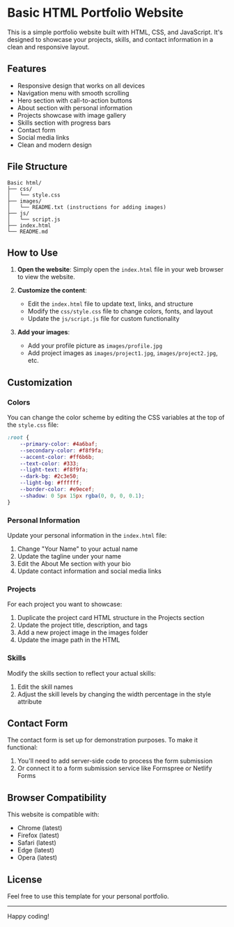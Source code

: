 # Basic HTML Portfolio Website

This is a simple portfolio website built with HTML, CSS, and JavaScript. It's designed to showcase your projects, skills, and contact information in a clean and responsive layout.

## Features

- Responsive design that works on all devices
- Navigation menu with smooth scrolling
- Hero section with call-to-action buttons
- About section with personal information
- Projects showcase with image gallery
- Skills section with progress bars
- Contact form
- Social media links
- Clean and modern design

## File Structure

```
Basic html/
├── css/
│   └── style.css
├── images/
│   └── README.txt (instructions for adding images)
├── js/
│   └── script.js
├── index.html
└── README.md
```

## How to Use

1. **Open the website**: Simply open the `index.html` file in your web browser to view the website.

2. **Customize the content**:
   - Edit the `index.html` file to update text, links, and structure
   - Modify the `css/style.css` file to change colors, fonts, and layout
   - Update the `js/script.js` file for custom functionality

3. **Add your images**:
   - Add your profile picture as `images/profile.jpg`
   - Add project images as `images/project1.jpg`, `images/project2.jpg`, etc.

## Customization

### Colors

You can change the color scheme by editing the CSS variables at the top of the `style.css` file:

```css
:root {
    --primary-color: #4a6baf;
    --secondary-color: #f8f9fa;
    --accent-color: #ff6b6b;
    --text-color: #333;
    --light-text: #f8f9fa;
    --dark-bg: #2c3e50;
    --light-bg: #ffffff;
    --border-color: #e9ecef;
    --shadow: 0 5px 15px rgba(0, 0, 0, 0.1);
}
```

### Personal Information

Update your personal information in the `index.html` file:

1. Change "Your Name" to your actual name
2. Update the tagline under your name
3. Edit the About Me section with your bio
4. Update contact information and social media links

### Projects

For each project you want to showcase:

1. Duplicate the project card HTML structure in the Projects section
2. Update the project title, description, and tags
3. Add a new project image in the images folder
4. Update the image path in the HTML

### Skills

Modify the skills section to reflect your actual skills:

1. Edit the skill names
2. Adjust the skill levels by changing the width percentage in the style attribute

## Contact Form

The contact form is set up for demonstration purposes. To make it functional:

1. You'll need to add server-side code to process the form submission
2. Or connect it to a form submission service like Formspree or Netlify Forms

## Browser Compatibility

This website is compatible with:
- Chrome (latest)
- Firefox (latest)
- Safari (latest)
- Edge (latest)
- Opera (latest)

## License

Feel free to use this template for your personal portfolio.

---

Happy coding!